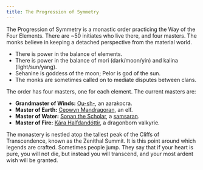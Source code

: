 ```yaml
---
title: The Progression of Symmetry
---
```


The Progression of Symmetry is a monastic order practicing the Way of the Four Elements. There are ~50 initiates who live there, and four masters. The monks believe in keeping a detached perspective from the material world.

* There is power in the balance of elements.
* There is power in the balance of mori (dark/moon/yin) and kalina (light/sun/yang).
* Sehanine is goddess of the moon; Pelor is god of the sun.
* The monks are sometimes called on to mediate disputes between clans.

The order has four masters, one for each element. The current masters are:

* **Grandmaster of Winds:** [Ou-sh-](../dossiers/oush), an aarakocra.
* **Master of Earth:** [Ceowyn Mandragoran](../dossiers/ceowyn-mandragoran), an elf.
* **Master of Water:** [Sonan the Scholar](../dossiers/sonan-the-scholar), a [samsaran](http://www.d20pfsrd.com/races/other-races/uncommon-races/arg-samsaran).
* **Master of Fire:** [Kára Halfdandóttir](../dossiers/kara-halfdandottir), a dragonborn valkyrie.

The monastery is nestled atop the tallest peak of the Cliffs of Transcendence, known as the Zenithal Summit. It is this point around which legends are crafted. Sometimes people jump. They say that if your heart is pure, you will not die, but instead you will transcend, and your most ardent wish will be granted.
